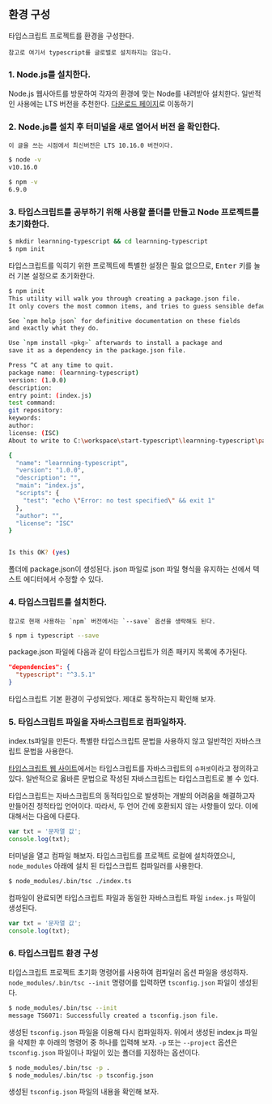 

## 환경 구성

타입스크립트 프로젝트를 환경을 구성한다.

    참고로 여기서 typescript를 글로벌로 설치하지는 않는다.



### 1. Node.js를 설치한다.

Node.js 웹사아트를 방문하여 각자의 환경에 맞는 Node를 내려받아 설치한다.
일반적인 사용에는 LTS 버전을 추천한다.
[다운로드 페이지](https://nodejs.org/ko/download/)로 이동하기



### 2. Node.js를 설치 후 터미널을 새로 열어서 버전 을 확인한다.

    이 글을 쓰는 시점에서 최신버전은 LTS 10.16.0 버전이다.

```bash
$ node -v
v10.16.0

$ npm -v
6.9.0
```



### 3. 타입스크립트를 공부하기 위해 사용할 폴더를 만들고 Node 프로젝트를 초기화한다.

```bash
$ mkdir learnning-typescript && cd learnning-typescript
$ npm init
```

타입스크립트를 익히기 위한 프로젝트에 특별한 설정은 필요 없으므로, <kbd>Enter</kbd> 키를 눌러 기본 설정으로 초기화한다.

```bash
$ npm init
This utility will walk you through creating a package.json file.
It only covers the most common items, and tries to guess sensible defaults.

See `npm help json` for definitive documentation on these fields
and exactly what they do.

Use `npm install <pkg>` afterwards to install a package and
save it as a dependency in the package.json file.

Press ^C at any time to quit.
package name: (learnning-typescript)
version: (1.0.0)
description:
entry point: (index.js)
test command:
git repository:
keywords:
author:
license: (ISC)
About to write to C:\workspace\start-typescript\learnning-typescript\package.json:

{
  "name": "learnning-typescript",
  "version": "1.0.0",
  "description": "",
  "main": "index.js",
  "scripts": {
    "test": "echo \"Error: no test specified\" && exit 1"
  },
  "author": "",
  "license": "ISC"
}


Is this OK? (yes)

```

폴더에 package.json이 생성된다. json 파일로 json 파일 형식을 유지하는 선에서 텍스트 에디터에서 수정할 수 있다.



### 4. 타입스크립트를 설치한다.

    참고로 현재 사용하는 `npm` 버전에서는 `--save` 옵션을 생략해도 된다.

```bash
$ npm i typescript --save
```

package.json 파일에 다음과 같이 타입스크립트가 의존 패키지 목록에 추가된다.

```json
"dependencies": {
  "typescript": "^3.5.1"
}
```

타입스크립트 기본 환경이 구성되었다. 제대로 동작하는지 확인해 보자.



### 5. 타입스크립트 파일을 자바스크립트로 컴파일하자.

index.ts파일을 만든다. 특별한 타입스크립트 문법을 사용하지 않고 일반적인 자바스크립트 문법을 사용한다.

[타입스크립트 웹 사이트](https://www.typescriptlang.org/index.html)에서는
타입스크립트를 자바스크립트의 `슈퍼셋`이라고 정의하고 있다.
일반적으로 옳바른 문법으로 작성된 자바스크립트는 타입스크립트로 볼 수 있다.

타입스크립트는 자바스크립트의 동적타입으로 발생하는 개발의 어려움을 해결하고자 만들어진 정적타입 언어이다.
따라서, 두 언어 간에 호환되지 않는 사항들이 있다. 이에 대해서는 다음에 다룬다.

```typescript
var txt = '문자열 값';
console.log(txt);
```

터미널을 열고 컴파일 해보자. 타입스크립트를 프로젝트 로컬에 설치하였으니,
`node_modules` 아래에 설치 된 타입스크립트 컴파일러를 사용한다.

```bash
$ node_modules/.bin/tsc ./index.ts
```

컴파일이 완료되면 타입스크립트 파일과 동일한 자바스크립트 파일 `index.js` 파일이 생성된다.

```javascript
var txt = '문자열 값';
console.log(txt);
```



### 6. 타입스크립트 환경 구성

타입스크립트 프로젝트 초기화 명령어를 사용하여 컴파일러 옵션 파일을 생성하자.
`node_modules/.bin/tsc --init` 명령어를 입력하면 `tsconfig.json` 파일이 생성된다.

```bash
$ node_modules/.bin/tsc --init
message TS6071: Successfully created a tsconfig.json file.
```

생성된 `tsconfig.json` 파일을 이용해 다시 컴파일하자.
위에서 생성된 index.js 파일을 삭제한 후 아래의 명령어 중 하나를 입력해 보자.
`-p` 또는 `--project` 옵션은 `tsconfig.json` 파일이나 파일이 있는 폴더를 지정하는 옵션이다.

```bash
$ node_modules/.bin/tsc -p .
$ node_modules/.bin/tsc -p tsconfig.json
```

생성된 `tsconfig.json` 파일의 내용을 확인해 보자.

